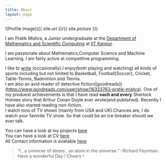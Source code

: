```yaml
---
title: About
layout: page
---
```

![Profile Image]({{ site.url }}/{{ site.picture }})

I am Pratik Mishra, a Junior undergraduate at the [Department of Mathematics and Scientific Computing](http://www.iitk.ac.in/math/) at [IIT Kanpur](http://iitk.ac.in/).

I am passionate about Mathematics,Computer Science and Machine Learning. I am fairly active at competitive programming. 

I like to [write](https://pratik1105.github.io/blog/) (occasionally).I enjoy(both playing and watching) all kinds of sports including but not limited to Basketball, Football(Soccer), Cricket, Table-Tennis, Badminton and Tennis.  
I am also an avid reader of detective fiction([goodreads])(https://www.goodreads.com/user/show/16333763-pratik-mishra). One of my produest achievements is that I have read **each and every** Sherlock Holmes story that Arthur Conan Doyle ever wrote(and published).
Recently I have also started reading non-fiction.  
I watch tons of TV shows (mainly from USA and UK).Chances are, I do watch your favorite TV show. So that could be an ice-breaker should we ever talk.

You can have a look at my projects [here](https://pratik1105.github.io/projects/)  
You can have a look at CV [here](https://pratik1105.github.io/pratik1105.github.io/Pratik_Resume.pdf)  
All Contact information is available [here](https://pratik1105.github.io/)


>“I , a universe of atoms , an atom in the universe.”
>-Richard Feynman.  
Have a wonderful Day ! Cheers !
